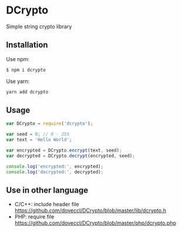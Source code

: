 # DCrypto

Simple string crypto library

## Installation

Use npm:

```bash
$ npm i dcrypto
```

Use yarn:

```bash
yarn add dcrypto
```

## Usage

```js
var DCrypto = require('dcrypto');

var seed = 0; // 0 - 255
var text = 'Hello World';

var encrypted = DCrypto.encrypt(text, seed);
var decrypted = DCrypto.decrypt(encrypted, seed);

console.log('encrypted:', encrypted);
console.log('decrypted:', decrypted);
```

## Use in other language

- C/C++: include header file https://github.com/doveccl/DCrypto/blob/master/lib/dcrypto.h
- PHP: require file https://github.com/doveccl/DCrypto/blob/master/php/dcrypto.php
